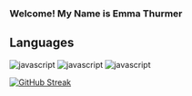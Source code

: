 ### Welcome! My Name is Emma Thurmer

## Languages

![javascript](https://img.shields.io/badge/-JavaScript-black?style=flat-square&logo=appveyor)
![javascript](https://img.shields.io/badge/-CSS3-black?style=flat-square&logo=appveyor)
![javascript](https://img.shields.io/badge/-HTML5-black?style=flat-square&logo=appveyor)



[![GitHub Streak](https://github-readme-streak-stats.herokuapp.com/?user=DenverCoder1)](https://git.io/streak-stats)
